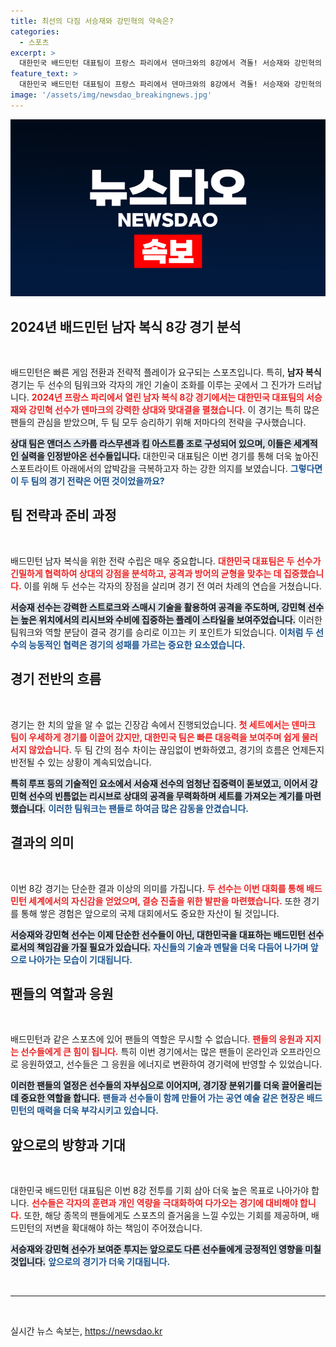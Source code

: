 ```yaml
---
title: 최선의 다짐 서승재와 강민혁의 약속은?
categories:
  - 스포츠
excerpt: >
  대한민국 배드민턴 대표팀이 프랑스 파리에서 덴마크와의 8강에서 격돌! 서승재와 강민혁의 뜨거운 승부의 순간을 놓치지 마세요!
feature_text: >
  대한민국 배드민턴 대표팀이 프랑스 파리에서 덴마크와의 8강에서 격돌! 서승재와 강민혁의 뜨거운 승부의 순간을 놓치지 마세요!
image: '/assets/img/newsdao_breakingnews.jpg'
---
```


<p><img src="/assets/img/newsdao_breakingnews.jpg" alt="bookingtag 속보" /></p>

<h2 data-ke-size="size26">2024년 배드민턴 남자 복식 8강 경기 분석</h2>

<p data-ke-size="size16">&nbsp;</p>

<p>배드민턴은 빠른 게임 전환과 전략적 플레이가 요구되는 스포츠입니다. 특히, <strong>남자 복식</strong> 경기는 두 선수의 팀워크와 각자의 개인 기술이 조화를 이루는 곳에서 그 진가가 드러납니다. <b><span style="color: #ee2323;">2024년 프랑스 파리에서 열린 남자 복식 8강 경기에서는 대한민국 대표팀의 서승재와 강민혁 선수가 덴마크의 강력한 상대와 맞대결을 펼쳤습니다.</span></b> 이 경기는 특히 많은 팬들의 관심을 받았으며, 두 팀 모두 승리하기 위해 저마다의 전략을 구사했습니다.</p>

<p><b><span style="background-color: #21538527;">상대 팀은 앤더스 스카룹 라스무센과 킴 아스트룹 조로 구성되어 있으며, 이들은 세계적인 실력을 인정받아온 선수들입니다.</span></b> 대한민국 대표팀은 이번 경기를 통해 더욱 높아진 스포트라이트 아래에서의 압박감을 극복하고자 하는 강한 의지를 보였습니다. <b><span style="color: #1a5490;">그렇다면 이 두 팀의 경기 전략은 어떤 것이었을까요?</span></b></p>

<h2 data-ke-size="size26">팀 전략과 준비 과정</h2>

<p data-ke-size="size16">&nbsp;</p>

<p>배드민턴 남자 복식을 위한 전략 수립은 매우 중요합니다. <b><span style="color: #ee2323;">대한민국 대표팀은 두 선수가 긴밀하게 협력하여 상대의 강점을 분석하고, 공격과 방어의 균형을 맞추는 데 집중했습니다.</span></b> 이를 위해 두 선수는 각자의 장점을 살리며 경기 전 여러 차례의 연습을 거쳤습니다. </p>

<p><b><span style="background-color: #21538527;">서승재 선수는 강력한 스트로크와 스매시 기술을 활용하여 공격을 주도하며, 강민혁 선수는 높은 위치에서의 리시브와 수비에 집중하는 플레이 스타일을 보여주었습니다.</span></b> 이러한 팀워크와 역할 분담이 결국 경기를 승리로 이끄는 키 포인트가 되었습니다. <b><span style="color: #1a5490;">이처럼 두 선수의 능동적인 협력은 경기의 성패를 가르는 중요한 요소였습니다.</span></b></p>

<h2 data-ke-size="size26">경기 전반의 흐름</h2>

<p data-ke-size="size16">&nbsp;</p>

<p>경기는 한 치의 앞을 알 수 없는 긴장감 속에서 진행되었습니다. <b><span style="color: #ee2323;">첫 세트에서는 덴마크 팀이 우세하게 경기를 이끌어 갔지만, 대한민국 팀은 빠른 대응력을 보여주며 쉽게 물러서지 않았습니다.</span></b> 두 팀 간의 점수 차이는 끊임없이 변화하였고, 경기의 흐름은 언제든지 반전될 수 있는 상황이 계속되었습니다.</p>

<p><b><span style="background-color: #21538527;">특히 루프 등의 기술적인 요소에서 서승재 선수의 엄청난 집중력이 돋보였고, 이어서 강민혁 선수의 빈틈없는 리시브로 상대의 공격을 무력화하며 세트를 가져오는 계기를 마련했습니다.</span></b> <b><span style="color: #1a5490;">이러한 팀워크는 팬들로 하여금 많은 감동을 안겼습니다.</span></b> </p>

<h2 data-ke-size="size26">결과의 의미</h2>

<p data-ke-size="size16">&nbsp;</p>

<p>이번 8강 경기는 단순한 결과 이상의 의미를 가집니다. <b><span style="color: #ee2323;">두 선수는 이번 대회를 통해 배드민턴 세계에서의 자신감을 얻었으며, 결승 진출을 위한 발판을 마련했습니다.</span></b> 또한 경기를 통해 쌓은 경험은 앞으로의 국제 대회에서도 중요한 자산이 될 것입니다.</p>

<p><b><span style="background-color: #21538527;">서승재와 강민혁 선수는 이제 단순한 선수들이 아닌, 대한민국을 대표하는 배드민턴 선수로서의 책임감을 가질 필요가 있습니다.</span></b> <b><span style="color: #1a5490;">자신들의 기술과 멘탈을 더욱 다듬어 나가며 앞으로 나아가는 모습이 기대됩니다.</span></b></p>

<h2 data-ke-size="size26">팬들의 역할과 응원</h2>

<p data-ke-size="size16">&nbsp;</p>

<p>배드민턴과 같은 스포츠에 있어 팬들의 역할은 무시할 수 없습니다. <b><span style="color: #ee2323;">팬들의 응원과 지지는 선수들에게 큰 힘이 됩니다.</span></b> 특히 이번 경기에서는 많은 팬들이 온라인과 오프라인으로 응원하였고, 선수들은 그 응원을 에너지로 변환하여 경기력에 반영할 수 있었습니다.</p>

<p><b><span style="background-color: #21538527;">이러한 팬들의 열정은 선수들의 자부심으로 이어지며, 경기장 분위기를 더욱 끌어올리는 데 중요한 역할을 합니다.</span></b> <b><span style="color: #1a5490;">팬들과 선수들이 함께 만들어 가는 공연 예술 같은 현장은 배드민턴의 매력을 더욱 부각시키고 있습니다.</span></b></p>

<h2 data-ke-size="size26">앞으로의 방향과 기대</h2>

<p data-ke-size="size16">&nbsp;</p>

<p>대한민국 배드민턴 대표팀은 이번 8강 전투를 기회 삼아 더욱 높은 목표로 나아가야 합니다. <b><span style="color: #ee2323;">선수들은 각자의 훈련과 개인 역량을 극대화하여 다가오는 경기에 대비해야 합니다.</span></b> 또한, 해당 종목의 팬들에게도 스포츠의 즐거움을 느낄 수있는 기회를 제공하며, 배드민턴의 저변을 확대해야 하는 책임이 주어졌습니다.</p>

<p><b><span style="background-color: #21538527;">서승재와 강민혁 선수가 보여준 투지는 앞으로도 다른 선수들에게 긍정적인 영향을 미칠 것입니다.</span></b> <b><span style="color: #1a5490;">앞으로의 경기가 더욱 기대됩니다.</span></b> </p>

<p data-ke-size="size16">&nbsp;</p>

<hr />

<p data-ke-size="size16">&nbsp;</p>
실시간 뉴스 속보는, <a href="https://newsdao.kr" rel="dofollow">https://newsdao.kr</a>


